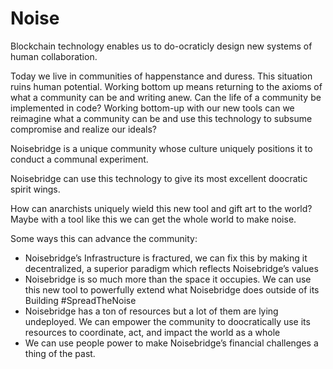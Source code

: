 # Noise

Blockchain technology enables us to do-ocraticly design new systems of human collaboration.

Today we live in communities of happenstance and duress. This situation ruins human potential. Working bottom up means returning to the axioms of what a community can be and writing anew. Can the life of a community be implemented in code? Working bottom-up with our new tools can we reimagine what a community can be and use this technology to subsume compromise and realize our ideals?

Noisebridge is a unique community whose culture uniquely positions it to conduct a communal experiment.

Noisebridge can use this technology to give its most excellent doocratic spirit wings.

How can anarchists uniquely wield this new tool and gift art to the world? Maybe with a tool like this we can get the whole world to make noise.

Some ways this can advance the community:

* Noisebridge’s Infrastructure is fractured, we can fix this by making it decentralized, a superior paradigm which reflects Noisebridge’s values
* Noisebridge is so much more than the space it occupies. We can use this new tool to powerfully extend what Noisebridge does outside of its Building #SpreadTheNoise
* Noisebridge has a ton of resources but a lot of them are lying undeployed. We can empower the community to doocratically use its resources to coordinate, act, and impact the world as a whole
* We can use people power to make Noisebridge’s financial challenges a thing of the past.



